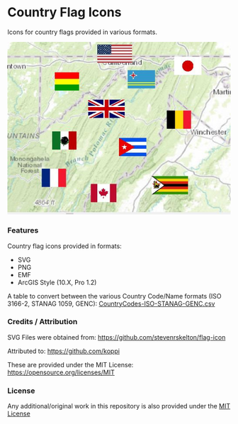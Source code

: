 # Country Flag Icons

Icons for country flags provided in various formats.

![Image of Country Flag Icons](Screenshot.jpg)

### Features

Country flag icons provided in formats:

* SVG
* PNG
* EMF
* ArcGIS Style (10.X, Pro 1.2)

A table to convert between the various Country Code/Name formats (ISO 3166-2, STANAG 1059, GENC): 
[CountryCodes-ISO-STANAG-GENC.csv](./CountryCodes-ISO-STANAG-GENC.csv)

### Credits / Attribution 

SVG Files were obtained from: https://github.com/stevenrskelton/flag-icon

Attributed to: https://github.com/koppi 

These are provided under the MIT License: https://opensource.org/licenses/MIT 

### License

Any additional/original work in this repository is also provided under the [MIT License](./LICENSE.txt)
